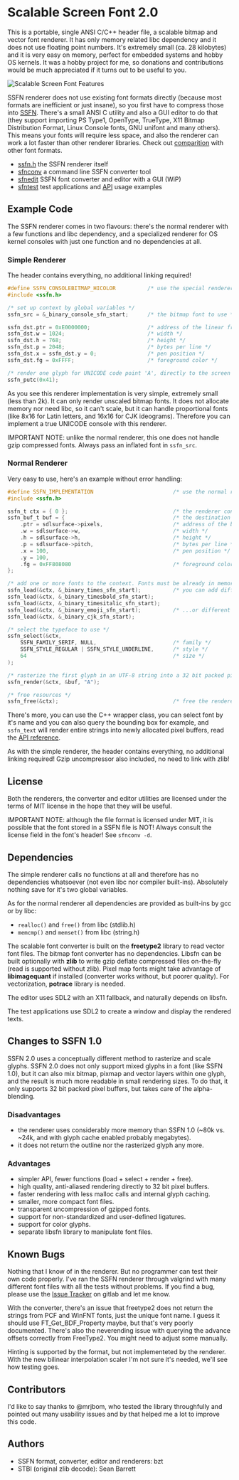 Scalable Screen Font 2.0
========================

This is a portable, single ANSI C/C++ header file, a scalable bitmap and vector font renderer. It has only memory
related libc dependency and it does not use floating point numbers. It's extremely small (ca. 28 kilobytes) and it is
very easy on memory, perfect for embedded systems and hobby OS kernels. It was a hobby project for me, so donations
and contributions would be much appreciated if it turns out to be useful to you.

<img alt="Scalable Screen Font Features" src="https://gitlab.com/bztsrc/scalable-font2/raw/master/features.png">

SSFN renderer does not use existing font formats directly (because most formats are inefficient or just insane),
so you first have to compress those into [SSFN](https://gitlab.com/bztsrc/scalable-font2/blob/master/docs/sfnconv.md).
There's a small ANSI C utility and also a GUI editor to do that (they support importing PS Type1, OpenType, TrueType,
X11 Bitmap Distribution Format, Linux Console fonts, GNU unifont and many others). This means your fonts will
require less space, and also the renderer can work a lot faster than other renderer libraries. Check out
[comparition](https://gitlab.com/bztsrc/scalable-font2/blob/master/docs/compare.md) with other font formats.

 - [ssfn.h](https://gitlab.com/bztsrc/scalable-font2/blob/master/ssfn.h) the SSFN renderer itself
 - [sfnconv](https://gitlab.com/bztsrc/scalable-font2/tree/master/sfnconv) a command line SSFN converter tool
 - [sfnedit](https://gitlab.com/bztsrc/scalable-font2/tree/master/sfnedit) SSFN font converter and editor with a GUI (WiP)
 - [sfntest](https://gitlab.com/bztsrc/scalable-font2/tree/master/sfntest) test applications and [API](https://gitlab.com/bztsrc/scalable-font2/blob/master/docs/API.md) usage examples

Example Code
------------

The SSFN renderer comes in two flavours: there's the normal renderer with a few functions and libc dependency, and a
specialized renderer for OS kernel consoles with just one function and no dependencies at all.

### Simple Renderer

The header contains everything, no additional linking required!

```c
#define SSFN_CONSOLEBITMAP_HICOLOR          /* use the special renderer for hicolor packed pixels */
#include <ssfn.h>

/* set up context by global variables */
ssfn_src = &_binary_console_sfn_start;      /* the bitmap font to use */

ssfn_dst.ptr = 0xE0000000;                  /* address of the linear frame buffer */
ssfn_dst.w = 1024;                          /* width */
ssfn_dst.h = 768;                           /* height */
ssfn_dst.p = 2048;                          /* bytes per line */
ssfn_dst.x = ssfn_dst.y = 0;                /* pen position */
ssfn_dst.fg = 0xFFFF;                       /* foreground color */

/* render one glyph for UNICODE code point 'A', directly to the screen and then adjust pen position */
ssfn_putc(0x41);
```

As you see this renderer implementation is very simple, extremely small (less than 2k). It can only render
unscaled bitmap fonts. It does not allocate memory nor need libc, so it can't scale, but it can handle
proportional fonts (like 8x16 for Latin letters, and 16x16 for CJK ideograms). Therefore you can implement
a true UNICODE console with this renderer.

IMPORTANT NOTE: unlike the normal renderer, this one does not handle gzip compressed fonts. Always pass an
inflated font in `ssfn_src`.

### Normal Renderer

Very easy to use, here's an example without error handling:

```c
#define SSFN_IMPLEMENTATION                         /* use the normal renderer implementation */
#include <ssfn.h>

ssfn_t ctx = { 0 };                                 /* the renderer context */
ssfn_buf_t buf = {                                  /* the destination pixel buffer */
    .ptr = sdlsurface->pixels,                      /* address of the buffer */
    .w = sdlsurface->w,                             /* width */
    .h = sdlsurface->h,                             /* height */
    .p = sdlsurface->pitch,                         /* bytes per line */
    .x = 100,                                       /* pen position */
    .y = 100,
    .fg = 0xFF808080                                /* foreground color */
};

/* add one or more fonts to the context. Fonts must be already in memory */
ssfn_load(&ctx, &_binary_times_sfn_start);          /* you can add different styles... */
ssfn_load(&ctx, &_binary_timesbold_sfn_start);
ssfn_load(&ctx, &_binary_timesitalic_sfn_start);
ssfn_load(&ctx, &_binary_emoji_sfn_start);          /* ...or different UNICODE ranges */
ssfn_load(&ctx, &_binary_cjk_sfn_start);

/* select the typeface to use */
ssfn_select(&ctx,
    SSFN_FAMILY_SERIF, NULL,                        /* family */
    SSFN_STYLE_REGULAR | SSFN_STYLE_UNDERLINE,      /* style */
    64                                              /* size */
);

/* rasterize the first glyph in an UTF-8 string into a 32 bit packed pixel buffer */
ssfn_render(&ctx, &buf, "A");

/* free resources */
ssfn_free(&ctx);                                    /* free the renderer context's internal buffers */
```

There's more, you can use the C++ wrapper class, you can select font by it's name and you can also query the
bounding box for example, and `ssfn_text` will render entire strings into newly allocated pixel buffers,
read the [API reference](https://gitlab.com/bztsrc/scalable-font2/blob/master/docs/API.md).

As with the simple renderer, the header contains everything, no additional linking required! Gzip uncompressor
also included, no need to link with zlib!

License
-------

Both the renderers, the converter and editor utilities are licensed under the terms of MIT license in the hope
that they will be useful.

IMPORTANT NOTE: although the file format is licensed under MIT, it is possible that the font stored in a SSFN
file is NOT! Always consult the license field in the font's header! See `sfnconv -d`.

Dependencies
------------

The simple renderer calls no functions at all and therefore has no dependencies whatsoever (not even libc
nor compiler built-ins). Absolutely nothing save for it's two global variables.

As for the normal renderer all dependencies are provided as built-ins by gcc or by libc:
 - `realloc()` and `free()` from libc (stdlib.h)
 - `memcmp()` and `memset()` from libc (string.h)

The scalable font converter is built on the **freetype2** library to read vector font files. The bitmap font
converter has no dependencies. Libsfn can be built optionally with **zlib** to write gzip deflate compressed
files on-the-fly (read is supported without zlib). Pixel map fonts might take advantage of **libimagequant**
if installed (converter works without, but poorer quality). For vectorization, **potrace** library is needed.

The editor uses SDL2 with an X11 fallback, and naturally depends on libsfn.

The test applications use SDL2 to create a window and display the rendered texts.

Changes to SSFN 1.0
-------------------

SSFN 2.0 uses a conceptually different method to rasterize and scale glyphs. SSFN 2.0 does not only support mixed
glyphs in a font (like SSFN 1.0), but it can also mix bitmap, pixmap and vector layers within one glyph, and the
result is much more readable in small rendering sizes. To do that, it only supports 32 bit packed pixel buffers,
but takes care of the alpha-blending.

### Disadvantages

- the renderer uses considerably more memory than SSFN 1.0 (~80k vs. ~24k, and with glyph cache enabled probably megabytes).
- it does not return the outline nor the rasterized glyph any more.

### Advantages

- simpler API, fewer functions (load + select + render + free).
- high quality, anti-aliased rendering directly to 32 bit pixel buffers.
- faster rendering with less malloc calls and internal glyph caching.
- smaller, more compact font files.
- transparent uncompression of gzipped fonts.
- support for non-standardized and user-defined ligatures.
- support for color glyphs.
- separate libsfn library to manipulate font files.

Known Bugs
----------

Nothing that I know of in the renderer. But no programmer can test their own code properly. I've ran the SSFN renderer
through valgrind with many different font files with all the tests without problems. If you find a bug, please
use the [Issue Tracker](https://gitlab.com/bztsrc/scalable-font2/issues) on gitlab and let me know.

With the converter, there's an issue that freetype2 does not return the strings from PCF and WinFNT fonts, just the
unique font name. I guess it should use FT_Get_BDF_Property maybe, but that's very poorly documented. There's also
the neverending issue with querying the advance offsets correctly from FreeType2. You might need to adjust some
manually.

Hinting is supported by the format, but not implementeted by the renderer. With the new bilinear interpolation
scaler I'm not sure it's needed, we'll see how testing goes.

Contributors
------------

I'd like to say thanks to @mrjbom, who tested the library throughfully and pointed out many usability issues and
by that helped me a lot to improve this code.

Authors
-------

- SSFN format, converter, editor and renderers: bzt
- STBI (original zlib decode): Sean Barrett
